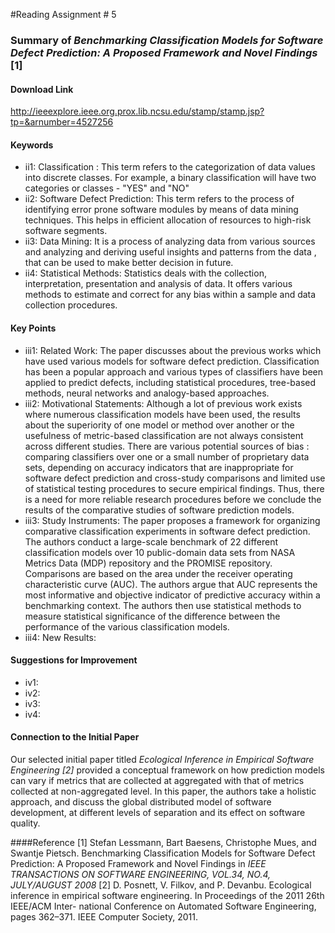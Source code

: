 #Reading Assignment # 5 
 
### Summary of *Benchmarking Classification Models for Software Defect Prediction: A Proposed Framework and Novel Findings* [1]

#### Download Link 
http://ieeexplore.ieee.org.prox.lib.ncsu.edu/stamp/stamp.jsp?tp=&arnumber=4527256

#### Keywords	 
* ii1: Classification : This term refers to the categorization of data values into discrete classes. For example, a binary classification will have two categories or classes - "YES" and "NO"
* ii2: Software Defect Prediction: This term refers to the process of identifying error prone software modules by means of data mining techniques. This helps in efficient allocation of resources to high-risk software segments. 
* ii3: Data Mining: It is a process of analyzing data from various sources and analyzing and deriving useful insights and patterns from the data , that can be used to make better decision in future.
* ii4: Statistical Methods: Statistics deals with the collection, interpretation, presentation and analysis of data. It offers various methods to estimate and correct for any bias within a sample and data collection procedures.

#### Key Points
* iii1: Related Work: The paper discusses about the previous works which have used various models for software defect prediction. Classification has been a popular approach and various types of classifiers have been applied to predict defects, including statistical procedures, tree-based methods, neural networks and analogy-based approaches.
* iii2: Motivational Statements: Although a lot of previous work exists where numerous classification models have been used, the results about the superiority of one model or method over another or the usefulness of metric-based classification are not always consistent across different studies. There are various potential sources of bias : comparing classifiers over one or a small number of proprietary data sets, depending on accuracy indicators that are inappropriate for software defect prediction and cross-study comparisons and limited use of statistical testing procedures to secure empirical findings. Thus, there is a need for more reliable research procedures before we conclude the results of the comparative studies of software prediction models.
* iii3: Study Instruments: The paper proposes a framework for organizing comparative classification experiments in software defect prediction. The authors conduct a large-scale benchmark of 22 different classification models over 10 public-domain data sets from NASA Metrics Data (MDP) repository and the PROMISE repository. Comparisons are based on the area under the receiver operating characteristic curve (AUC). The authors argue that AUC represents the most informative and objective indicator of predictive accuracy within a benchmarking context. The authors then use statistical methods to measure statistical significance of the difference between the performance of the various classification models.
* iii4: New Results: 

#### Suggestions for Improvement 
* iv1: 
* iv2: 
* iv3:  
* iv4: 

#### Connection to the Initial Paper
Our selected initial paper titled *Ecological Inference in Empirical Software Engineering [2]* provided a conceptual framework on how prediction models can vary if metrics that are collected at aggregated with that of metrics collected at non-aggregated level. In this paper, the authors take a holistic approach, and discuss the global distributed model of software development, at different levels of separation and its effect on software quality.  

####Reference
[1] Stefan Lessmann, Bart Baesens, Christophe Mues, and Swantje Pietsch. Benchmarking Classification Models for Software Defect Prediction: A Proposed Framework and Novel Findings in *IEEE TRANSACTIONS ON SOFTWARE ENGINEERING, VOL.34, NO.4, JULY/AUGUST 2008*
[2] D. Posnett, V. Filkov, and P. Devanbu. Ecological inference in empirical software engineering. In Proceedings of the 2011 26th IEEE/ACM Inter- national Conference on Automated Software Engineering, pages 362–371. IEEE Computer Society, 2011. 

